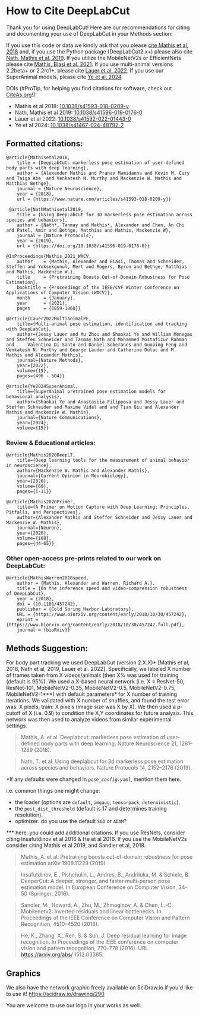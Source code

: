 # How to Cite DeepLabCut

Thank you for using DeepLabCut! Here are our recommendations for citing and documenting your use of DeepLabCut in your Methods section:


If you use this code or data we kindly ask that you please [cite Mathis et al, 2018](https://www.nature.com/articles/s41593-018-0209-y)
and, if you use the Python package (DeepLabCut2.x+) please also cite [Nath, Mathis et al, 2019](https://doi.org/10.1038/s41596-019-0176-0).
If you utilize the MobileNetV2s or EfficientNets please cite [Mathis, Biasi et al. 2021](https://openaccess.thecvf.com/content/WACV2021/papers/Mathis_Pretraining_Boosts_Out-of-Domain_Robustness_for_Pose_Estimation_WACV_2021_paper.pdf).
If you use multi-animal versions 2.2beta+ or 2.2rc1+, please cite [Lauer et al. 2022](https://www.nature.com/articles/s41592-022-01443-0).
If you use our SuperAnimal models, please cite [Ye et al. 2024](https://www.nature.com/articles/s41467-024-48792-2).

DOIs (#ProTip, for helping you find citations for software, check out [CiteAs.org](http://citeas.org/)!):

- Mathis et al 2018: [10.1038/s41593-018-0209-y](https://doi.org/10.1038/s41593-018-0209-y)
- Nath, Mathis et al 2019: [10.1038/s41596-019-0176-0](https://doi.org/10.1038/s41596-019-0176-0)
- Lauer et al 2022: [10.1038/s41592-022-01443-0](https://doi.org/10.1038/s41592-022-01443-0)
- Ye et al 2024: [10.1038/s41467-024-48792-2](https://www.nature.com/articles/s41467-024-48792-2)

## Formatted citations:

    @article{Mathisetal2018,
        title = {DeepLabCut: markerless pose estimation of user-defined body parts with deep learning},
        author = {Alexander Mathis and Pranav Mamidanna and Kevin M. Cury and Taiga Abe  and Venkatesh N. Murthy and Mackenzie W. Mathis and Matthias Bethge},
        journal = {Nature Neuroscience},
        year = {2018},
        url = {https://www.nature.com/articles/s41593-018-0209-y}}

     @article{NathMathisetal2019,
        title = {Using DeepLabCut for 3D markerless pose estimation across species and behaviors},
        author = {Nath*, Tanmay and Mathis*, Alexander and Chen, An Chi and Patel, Amir and Bethge, Matthias and Mathis, Mackenzie W},
        journal = {Nature Protocols},
        year = {2019},
        url = {https://doi.org/10.1038/s41596-019-0176-0}}
        
    @InProceedings{Mathis_2021_WACV,
        author    = {Mathis, Alexander and Biasi, Thomas and Schneider, Steffen and Yuksekgonul, Mert and Rogers, Byron and Bethge, Matthias and Mathis, Mackenzie W.},
        title     = {Pretraining Boosts Out-of-Domain Robustness for Pose Estimation},
        booktitle = {Proceedings of the IEEE/CVF Winter Conference on Applications of Computer Vision (WACV)},
        month     = {January},
        year      = {2021},
        pages     = {1859-1868}}
        
    @article{Lauer2022MultianimalPE,
        title={Multi-animal pose estimation, identification and tracking with DeepLabCut},
        author={Jessy Lauer and Mu Zhou and Shaokai Ye and William Menegas and Steffen Schneider and Tanmay Nath and Mohammed Mostafizur Rahman and     Valentina Di Santo and Daniel Soberanes and Guoping Feng and Venkatesh N. Murthy and George Lauder and Catherine Dulac and M. Mathis and Alexander Mathis},
        journal={Nature Methods},
        year={2022},
        volume={19},
        pages={496 - 504}}

    @article{Ye2024SuperAnimal,
        title={SuperAnimal pretrained pose estimation models for behavioral analysis},
        author={Shaokai Ye and Anastasiia Filippova and Jessy Lauer and Steffen Schneider and Maxime Vidal and and Tian Qiu and Alexander Mathis and Mackenzie W. Mathis},
        journal={Nature Communications},
        year={2024},
        volume={15}}


### Review & Educational articles:

    @article{Mathis2020DeepLT,
        title={Deep learning tools for the measurement of animal behavior in neuroscience},
        author={Mackenzie W. Mathis and Alexander Mathis},
        journal={Current Opinion in Neurobiology},
        year={2020},
        volume={60},
        pages={1-11}}

    @article{Mathis2020Primer,
        title={A Primer on Motion Capture with Deep Learning: Principles, Pitfalls, and Perspectives},
        author={Alexander Mathis and Steffen Schneider and Jessy Lauer and Mackenzie W. Mathis},
        journal={Neuron},
        year={2020},
        volume={108},
        pages={44-65}}

### Other open-access pre-prints related to our work on DeepLabCut:

    @article{MathisWarren2018speed,
        author = {Mathis, Alexander and Warren, Richard A.},
        title = {On the inference speed and video-compression robustness of DeepLabCut},
        year = {2018},
        doi = {10.1101/457242},
        publisher = {Cold Spring Harbor Laboratory},
        URL = {https://www.biorxiv.org/content/early/2018/10/30/457242},
        eprint = {https://www.biorxiv.org/content/early/2018/10/30/457242.full.pdf},
        journal = {bioRxiv}}



## Methods Suggestion:

For body part tracking we used DeepLabCut (version 2.X.X)* [Mathis et al, 2018, Nath et al, 2019, Lauer et al. 2022]. Specifically, we labeled X number of frames taken from X videos/animals (then X% was used for training (default is 95%). We used a X-based neural network (i.e. X = ResNet-50, ResNet-101, MobileNetV2-0.35, MobileNetV2-0.5, MobileNetV2-0.75, MobileNetV2-1***) with default parameters* for X number of training iterations. We validated with X number of shuffles, and found the test error was: X pixels, train: X pixels (image size was X by X). We then used a p-cutoff of X (i.e. 0.9) to condition the X,Y coordinates for future analysis. This network was then used to analyze videos from similar experimental settings. 

> Mathis, A. et al. Deeplabcut: markerless pose estimation
> of user-defined body parts with deep learning. Nature
> Neuroscience 21, 1281–1289 (2018).

> Nath, T. et al. Using deeplabcut for 3d markerless pose
> estimation across species and behaviors. Nature Protocols
> 14, 2152–2176 (2019).

*If any defaults were changed in *`pose_config.yaml`*, mention them here. 

i.e. common things one might change: 
* the loader (options are `default`, `imgaug`, `tensorpack`, `deterministic`). 
* the `post_dist_threshold` (default is 17 and determines training resolution).
* optimizer: do you use the default `SGD` or `ADAM`? 

*** here, you could add additional citations. 
If you use ResNets, consider citing Insafutdinov et al 2016 & He et al 2016. If you use the MobileNetV2s consider citing Mathis et al 2019, and Sandler et al, 2018.


> Mathis, A. et al. Pretraining boosts out-of-domain robustness for pose estimation
> arXiv 1909.11229 (2019)

> Insafutdinov, E., Pishchulin, L., Andres, B., Andriluka,
> M. & Schiele, B. DeeperCut: A deeper, stronger, and
> faster multi-person pose estimation model. In European
> Conference on Computer Vision, 34–50 (Springer, 2016).

> Sandler, M., Howard, A., Zhu, M., Zhmoginov, A. &
> Chen, L.-C. Mobilenetv2: Inverted residuals and linear
> bottlenecks. In Proceedings of the IEEE Conference
> on Computer Vision and Pattern Recognition, 4510–4520
> (2018).

> He, K., Zhang, X., Ren, S. & Sun, J. Deep residual
> learning for image recognition. In Proceedings of the
> IEEE conference on computer vision and pattern recognition,
> 770–778 (2016). URL https://arxiv.org/abs/
> 1512.03385.

## Graphics 

We also have the network graphic freely available on SciDraw.io if you'd like to use it! https://scidraw.io/drawing/290

You are welcome to use our logo in your works as well.

